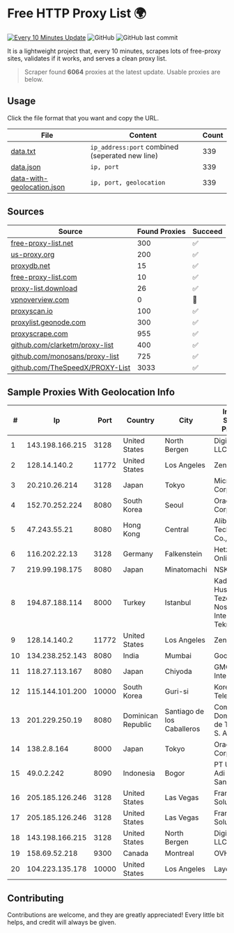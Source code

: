 
# Free HTTP Proxy List 🌍

[![Every 10 Minutes Update](https://github.com/mertguvencli/http-proxy-list/actions/workflows/main.yml/badge.svg?branch=main)](https://github.com/mertguvencli/http-proxy-list/actions/workflows/main.yml)
![GitHub](https://img.shields.io/github/license/mertguvencli/http-proxy-list)
![GitHub last commit](https://img.shields.io/github/last-commit/mertguvencli/http-proxy-list)

It is a lightweight project that, every 10 minutes, scrapes lots of free-proxy sites, validates if it works, and serves a clean proxy list.


> Scraper found **6064** proxies at the latest update. Usable proxies are below.

## Usage

Click the file format that you want and copy the URL.


|File|Content|Count|
|----|-------|-----|
|[data.txt](https://raw.githubusercontent.com/mertguvencli/http-proxy-list/main/proxy-list/data.txt)|`ip_address:port` combined (seperated new line)|339|
|[data.json](https://raw.githubusercontent.com/mertguvencli/http-proxy-list/main/proxy-list/data.json)|`ip, port`|339|
|[data-with-geolocation.json](https://raw.githubusercontent.com/mertguvencli/http-proxy-list/main/proxy-list/data-with-geolocation.json)|`ip, port, geolocation`|339|

## Sources

|Source|Found Proxies|Succeed|
|------|-------------|-------|
|[free-proxy-list.net](https://free-proxy-list.net)|300|✅|
|[us-proxy.org](https://www.us-proxy.org)|200|✅|
|[proxydb.net](http://proxydb.net)|15|✅|
|[free-proxy-list.com](https://free-proxy-list.com/?page=&port=&type%5B%5D=http&type%5B%5D=https&up_time=0&search=Search)|10|✅|
|[proxy-list.download](https://www.proxy-list.download/HTTP)|26|✅|
|[vpnoverview.com](https://vpnoverview.com/privacy/anonymous-browsing/free-proxy-servers)|0|🚫|
|[proxyscan.io](https://www.proxyscan.io)|100|✅|
|[proxylist.geonode.com](https://proxylist.geonode.com/api/proxy-list?limit=300&page=1&sort_by=lastChecked&sort_type=desc&protocols=http,https)|300|✅|
|[proxyscrape.com](https://api.proxyscrape.com/v2/?request=displayproxies&protocol=http&timeout=10000&country=all&ssl=all&anonymity=all)|955|✅|
|[github.com/clarketm/proxy-list](https://raw.githubusercontent.com/clarketm/proxy-list/master/proxy-list-raw.txt)|400|✅|
|[github.com/monosans/proxy-list](https://raw.githubusercontent.com/monosans/proxy-list/main/proxies/http.txt)|725|✅|
|[github.com/TheSpeedX/PROXY-List](https://raw.githubusercontent.com/TheSpeedX/PROXY-List/master/http.txt)|3033|✅|


## Sample Proxies With Geolocation Info

|#|Ip|Port|Country|City|Internet Service Provider|
|-|--|----|-------|----|-------------------------|
|1|143.198.166.215|3128|United States|North Bergen|DigitalOcean, LLC|
|2|128.14.140.2|11772|United States|Los Angeles|Zenlayer Inc|
|3|20.210.26.214|3128|Japan|Tokyo|Microsoft Corporation|
|4|152.70.252.224|8080|South Korea|Seoul|Oracle Corporation|
|5|47.243.55.21|8080|Hong Kong|Central|Alibaba (US) Technology Co., Ltd.|
|6|116.202.22.13|3128|Germany|Falkenstein|Hetzner Online GmbH|
|7|219.99.198.175|8080|Japan|Minatomachi|NSK Co., Ltd.|
|8|194.87.188.114|8000|Turkey|Istanbul|Kadir Huseyin Tezcan Nosspeed Internet Teknolojileri|
|9|128.14.140.2|11772|United States|Los Angeles|Zenlayer Inc|
|10|134.238.252.143|8080|India|Mumbai|Google LLC|
|11|118.27.113.167|8080|Japan|Chiyoda|GMO Internet, Inc.|
|12|115.144.101.200|10000|South Korea|Guri-si|Korea Telecom|
|13|201.229.250.19|8080|Dominican Republic|Santiago de los Caballeros|Compañía Dominicana de Teléfonos S. A.|
|14|138.2.8.164|8000|Japan|Tokyo|Oracle Corporation|
|15|49.0.2.242|8090|Indonesia|Bogor|PT Usaha Adi Sanggoro|
|16|205.185.126.246|3128|United States|Las Vegas|FranTech Solutions|
|17|205.185.126.246|3128|United States|Las Vegas|FranTech Solutions|
|18|143.198.166.215|3128|United States|North Bergen|DigitalOcean, LLC|
|19|158.69.52.218|9300|Canada|Montreal|OVH SAS|
|20|104.223.135.178|10000|United States|Los Angeles|LayerHost|



## Contributing

Contributions are welcome, and they are greatly appreciated! Every
little bit helps, and credit will always be given.

